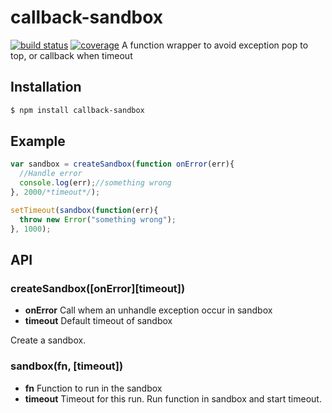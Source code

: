 # callback-sandbox
[![build status](https://travis-ci.org/RainInFall/callback-sandbox.svg?branch=master)](https://travis-ci.org/RainInFall/callback-sandbox)
[![coverage](https://coveralls.io/repos/github/RainInFall/callback-sandbox/badge.svg)](https://coveralls.io/repos/github/RainInFall/callback-sandbox?branch=master)
A function wrapper to avoid exception pop to top, or callback when timeout

## Installation
```bash
$ npm install callback-sandbox
```

## Example
```javascript
var sandbox = createSandbox(function onError(err){
  //Handle error
  console.log(err);//something wrong
}, 2000/*timeout*/);

setTimeout(sandbox(function(err){
  throw new Error("something wrong");
}, 1000);
```

## API
### createSandbox([onError][timeout])
* **onError** Call whem an unhandle exception occur in sandbox
* **timeout** Default timeout of sandbox

Create a sandbox.


### sandbox(fn, [timeout])
* **fn** Function to run in the sandbox
* **timeout** Timeout for this run.
Run function in sandbox and start timeout.
